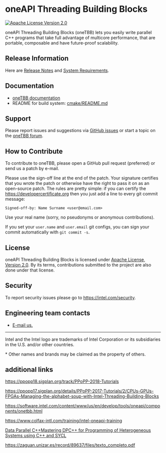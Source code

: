 # oneAPI Threading Building Blocks
[![Apache License Version 2.0](https://img.shields.io/badge/license-Apache_2.0-green.svg)](LICENSE.txt)

oneAPI Threading Building Blocks (oneTBB) lets you easily write parallel C++ programs that take
full advantage of multicore performance, that are portable, composable and have future-proof scalability.

## Release Information
Here are [Release Notes]( https://software.intel.com/en-us/articles/intel-oneapi-threading-building-blocks-release-notes) and
[System Requirements](https://software.intel.com/en-us/articles/intel-oneapi-threading-building-blocks-system-requirements).

## Documentation
* [oneTBB documentation](https://software.intel.com/en-us/oneapi-tbb-documentation)
* README for build system: [cmake/README.md](cmake/README.md)

## Support
Please report issues and suggestions via
[GitHub issues](https://github.com/oneapi-src/oneTBB/issues) or start a topic on the
[oneTBB forum](https://community.intel.com/t5/Intel-oneAPI-Threading-Building/bd-p/oneapi-threading-building-blocks).

## How to Contribute
To contribute to oneTBB, please open a GitHub pull request (preferred) or send us a patch by e-mail.

Please use the sign-off line at the end of the patch.
Your signature certifies that you wrote the patch or
otherwise have the right to pass it on as an open-source patch.
The rules are pretty simple:
if you can certify the https://developercertificate.org then you just add a line to every git commit message:
```
Signed-off-by: Name Surname <user@email.com>
```
Use your real name (sorry, no pseudonyms or anonymous contributions).

If you set your `user.name` and `user.email` git configs, you can sign your
commit automatically with `git commit -s`.

## License
oneAPI Threading Building Blocks is licensed under [Apache License, Version 2.0](LICENSE.txt).
By its terms, contributions submitted to the project are also done under that license.

## Security
To report security issues please go to https://intel.com/security.

## Engineering team contacts
* [E-mail us.](mailto:inteltbbdevelopers@intel.com)

------------------------------------------------------------------------
Intel and the Intel logo are trademarks of Intel Corporation or its subsidiaries in the U.S. and/or other countries.

\* Other names and brands may be claimed as the property of others.

## additional links

https://ppopp18.sigplan.org/track/PPoPP-2018-Tutorials

https://ppopp17.sigplan.org/details/PPoPP-2017-Tutorials/2/CPUs-GPUs-FPGAs-Managing-the-alphabet-soup-with-Intel-Threading-Building-Blocks

https://software.intel.com/content/www/us/en/develop/tools/oneapi/components/onetbb.html

https://www.colfax-intl.com/training/intel-oneapi-training

[Data Parallel C++Mastering DPC++ for Programming of Heterogeneous Systems using C++ and SYCL](https://www.colfax-intl.com/downloads/Data-Parallel-C-Plus-Plus-Book.pdf)

https://zaguan.unizar.es/record/89637/files/texto_completo.pdf


